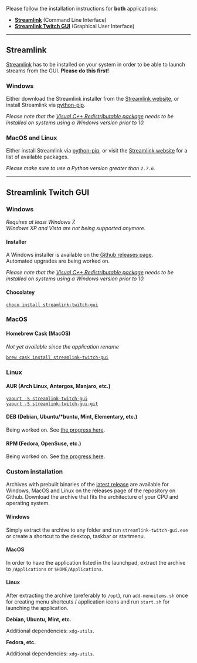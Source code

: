 Please follow the installation instructions for **both** applications:

- [**Streamlink**](#streamlink) (Command Line Interface)  
- [**Streamlink Twitch GUI**](#streamlink-twitch-gui) (Graphical User Interface)

---

## Streamlink

[Streamlink][streamlink-install] has to be installed on your system in order to be able to launch streams from the GUI. **Please do this first!**

### Windows

Either download the Streamlink installer from the [Streamlink website][streamlink-windows], or install Streamlink via [python-pip][python-pip].

*Please note that the [Visual C++ Redistributable package][vc-redist] needs to be installed on systems using a Windows version prior to 10.*

### MacOS and Linux

Either install Streamlink via [python-pip][python-pip], or visit the [Streamlink website][streamlink-install] for a list of available packages.

*Please make sure to use a Python version greater than `2.7.6`.*

---

## Streamlink Twitch GUI

### Windows

*Requires at least Windows 7.*  
*Windows XP and Vista are not being supported anymore.*

#### Installer

A Windows installer is available on the [Github releases page][streamlink-twitch-gui-releases].  
Automated upgrades are being worked on.

*Please note that the [Visual C++ Redistributable package][vc-redist] needs to be installed on systems using a Windows version prior to 10.*

#### Chocolatey

[`choco install streamlink-twitch-gui`](https://chocolatey.org/packages/streamlink-twitch-gui)

### MacOS

#### Homebrew Cask (MacOS)

*Not yet available since the application rename*

[`brew cask install streamlink-twitch-gui`](https://caskroom.github.io/)

### Linux

#### AUR (Arch Linux, Antergos, Manjaro, etc.)

[`yaourt -S streamlink-twitch-gui`](https://aur.archlinux.org/packages/streamlink-twitch-gui/)  
[`yaourt -S streamlink-twitch-gui-git`](https://aur.archlinux.org/packages/streamlink-twitch-gui-git/)

#### DEB (Debian, Ubuntu/*buntu, Mint, Elementary, etc.)

Being worked on. See [the progress here][deb-rpm-packages].

#### RPM (Fedora, OpenSuse, etc.)

Being worked on. See [the progress here][deb-rpm-packages].


### Custom installation

Archives with prebuilt binaries of the [latest release][streamlink-twitch-gui-releases] are available for Windows, MacOS and Linux on the releases page of the repository on Github. Download the archive that fits the architecture of your CPU and operating system.

#### Windows

Simply extract the archive to any folder and run `streamlink-twitch-gui.exe` or create a shortcut to the desktop, taskbar or startmenu.

#### MacOS

In order to have the application listed in the launchpad, extract the archive to `/Applications` or `$HOME/Applications`.

#### Linux

After extracting the archive (preferably to `/opt`), run `add-menuitems.sh` once for creating menu shortcuts / application icons and run `start.sh` for launching the application.

**Debian, Ubuntu, Mint, etc.**

Additional dependencies: `xdg-utils`.

**Fedora, etc.**

Additional dependencies: `xdg-utils`.


[streamlink-install]: https://streamlink.github.io/install.html "Streamlink installation"
[streamlink-windows]: https://streamlink.github.io/install.html#windows-binaries "Streamlink Windows binaries"
[streamlink-twitch-gui-releases]: https://github.com/streamlink/streamlink-twitch-gui/releases "Streamlink Twitch GUI releases"
[python-pip]: https://pip.pypa.io/en/stable/ "Python pip"
[vc-redist]: https://www.microsoft.com/en-us/download/details.aspx?id=48145 "Visual C++ Redistributable"
[deb-rpm-packages]: https://github.com/streamlink/streamlink-twitch-gui/pull/319
